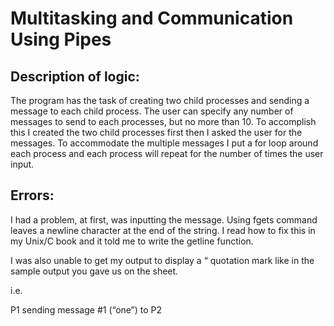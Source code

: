 # Multitasking and Communication Using Pipes

## Description of logic:
The program has the task of creating two child processes and sending a message to each child process. The user can specify any number of messages to send to each processes, but no more than 10. To accomplish this I created the two child processes first then I asked the user for the messages. To accommodate the multiple messages I put a for loop around each process and each process will repeat for the number of times the user input.

## Errors:
I had a problem, at first, was inputting the message. Using fgets command leaves a newline character at the end of the string. I read how to fix this in my Unix/C book and it told me to write the getline function.

I was also unable to get my output to display a “ quotation mark like in the sample output you gave us on the sheet.

i.e.

P1 sending message #1 (“one”) to P2